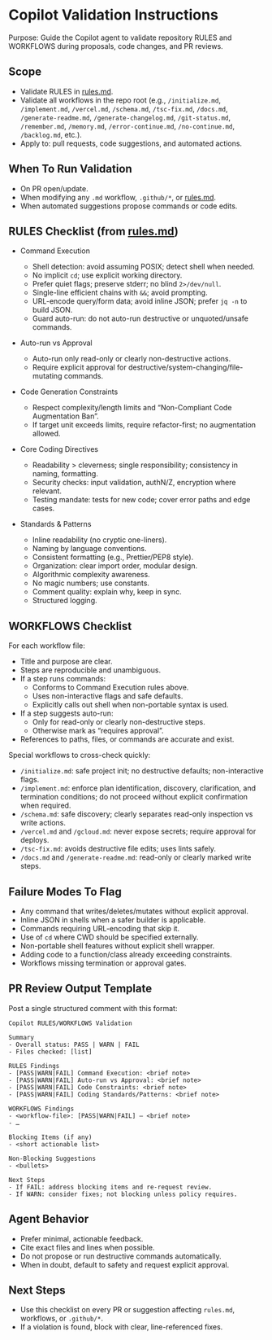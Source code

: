 # Copilot Validation Instructions

Purpose: Guide the Copilot agent to validate repository RULES and WORKFLOWS during proposals, code changes, and PR reviews.

## Scope
- Validate RULES in [rules.md](../rules.md).
- Validate all workflows in the repo root (e.g., `/initialize.md`, `/implement.md`, `/vercel.md`, `/schema.md`, `/tsc-fix.md`, `/docs.md`, `/generate-readme.md`, `/generate-changelog.md`, `/git-status.md`, `/remember.md`, `/memory.md`, `/error-continue.md`, `/no-continue.md`, `/backlog.md`, etc.).
- Apply to: pull requests, code suggestions, and automated actions.

## When To Run Validation
- On PR open/update.
- When modifying any `.md` workflow, `.github/*`, or [rules.md](../rules.md).
- When automated suggestions propose commands or code edits.

## RULES Checklist (from [rules.md](../rules.md))
- Command Execution
  - Shell detection: avoid assuming POSIX; detect shell when needed.
  - No implicit `cd`; use explicit working directory.
  - Prefer quiet flags; preserve stderr; no blind `2>/dev/null`.
  - Single-line efficient chains with `&&`; avoid prompting.
  - URL-encode query/form data; avoid inline JSON; prefer `jq -n` to build JSON.
  - Guard auto-run: do not auto-run destructive or unquoted/unsafe commands.

- Auto-run vs Approval
  - Auto-run only read-only or clearly non-destructive actions.
  - Require explicit approval for destructive/system-changing/file-mutating commands.

- Code Generation Constraints
  - Respect complexity/length limits and “Non-Compliant Code Augmentation Ban”.
  - If target unit exceeds limits, require refactor-first; no augmentation allowed.

- Core Coding Directives
  - Readability > cleverness; single responsibility; consistency in naming, formatting.
  - Security checks: input validation, authN/Z, encryption where relevant.
  - Testing mandate: tests for new code; cover error paths and edge cases.

- Standards & Patterns
  - Inline readability (no cryptic one-liners).
  - Naming by language conventions.
  - Consistent formatting (e.g., Prettier/PEP8 style).
  - Organization: clear import order, modular design.
  - Algorithmic complexity awareness.
  - No magic numbers; use constants.
  - Comment quality: explain why, keep in sync.
  - Structured logging.

## WORKFLOWS Checklist
For each workflow file:
- Title and purpose are clear.
- Steps are reproducible and unambiguous.
- If a step runs commands:
  - Conforms to Command Execution rules above.
  - Uses non-interactive flags and safe defaults.
  - Explicitly calls out shell when non-portable syntax is used.
- If a step suggests auto-run:
  - Only for read-only or clearly non-destructive steps.
  - Otherwise mark as “requires approval”.
- References to paths, files, or commands are accurate and exist.

Special workflows to cross-check quickly:
- `/initialize.md`: safe project init; no destructive defaults; non-interactive flags.
- `/implement.md`: enforce plan identification, discovery, clarification, and termination conditions; do not proceed without explicit confirmation when required.
- `/schema.md`: safe discovery; clearly separates read-only inspection vs write actions.
- `/vercel.md` and `/gcloud.md`: never expose secrets; require approval for deploys.
- `/tsc-fix.md`: avoids destructive file edits; uses lints safely.
- `/docs.md` and `/generate-readme.md`: read-only or clearly marked write steps.

## Failure Modes To Flag
- Any command that writes/deletes/mutates without explicit approval.
- Inline JSON in shells when a safer builder is applicable.
- Commands requiring URL-encoding that skip it.
- Use of `cd` where CWD should be specified externally.
- Non-portable shell features without explicit shell wrapper.
- Adding code to a function/class already exceeding constraints.
- Workflows missing termination or approval gates.

## PR Review Output Template
Post a single structured comment with this format:

```
Copilot RULES/WORKFLOWS Validation

Summary
- Overall status: PASS | WARN | FAIL
- Files checked: [list]

RULES Findings
- [PASS|WARN|FAIL] Command Execution: <brief note>
- [PASS|WARN|FAIL] Auto-run vs Approval: <brief note>
- [PASS|WARN|FAIL] Code Constraints: <brief note>
- [PASS|WARN|FAIL] Coding Standards/Patterns: <brief note>

WORKFLOWS Findings
- <workflow-file>: [PASS|WARN|FAIL] — <brief note>
- …

Blocking Items (if any)
- <short actionable list>

Non-Blocking Suggestions
- <bullets>

Next Steps
- If FAIL: address blocking items and re-request review.
- If WARN: consider fixes; not blocking unless policy requires.
```

## Agent Behavior
- Prefer minimal, actionable feedback.
- Cite exact files and lines when possible.
- Do not propose or run destructive commands automatically.
- When in doubt, default to safety and request explicit approval.

## Next Steps
- Use this checklist on every PR or suggestion affecting `rules.md`, workflows, or `.github/*`.
- If a violation is found, block with clear, line-referenced fixes.
